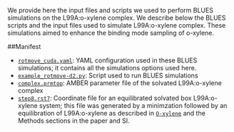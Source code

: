 We provide here the input files and scripts we used to perform BLUES simulations on the L99A:o-xylene complex. We describe below the BLUES scripts and the input files used to simulate L99A:o-xylene complex. These simulations aimed to enhance the binding mode sampling of o-xylene.

##Manifest

- [`rotmove_cuda.yaml`](rotmove_cuda.yaml): YAML configuration used in these BLUES simulations; it contains all the simulations options used here.
- [`example_rotmove-d2.py`](example_rotmove-d2.py): Script used to run BLUES simulations
- [`complex.prmtop`](complex.prmtop): AMBER parameter file of the solvated L99A:o-xylene complex
- [`step8.rst7`](step8.rst7): Coordinate file for an equilibrated solvated box L99A:o-xylene system; this file was generated by a minimzation followed by an equilibration of L99A:o-xylene as described in [`O-xylene`](../../MD-simulations/MD_on_L99A_complexes/O-xylene) and the Methods sections in the paper and SI.
